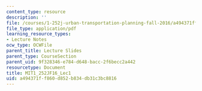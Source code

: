 ```yaml
---
content_type: resource
description: ''
file: /courses/1-252j-urban-transportation-planning-fall-2016/a494371ff860d852b834db31c3bc8816_MIT1_252JF16_Lec1.pdf
file_type: application/pdf
learning_resource_types:
- Lecture Notes
ocw_type: OCWFile
parent_title: Lecture Slides
parent_type: CourseSection
parent_uid: 9f328346-e784-d648-bacc-2f6becc2a442
resourcetype: Document
title: MIT1_252JF16_Lec1
uid: a494371f-f860-d852-b834-db31c3bc8816
---
```

